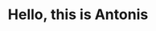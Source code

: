 ---
title: "Hello, this is Antonis"
layout: splash
header:
  overlay_color: "#222831"
  overlay_image: assets/images/me/cartoon_rounded_homepage_right_small.png
  og_image: /assets/images/me/cartoon_rounded_homepage_og.png
  #height: 1200
  #width: 630
  #edit at https://pixlr.com/x/#editor
  #overlay_filter: 0
  actions:
    - label: "Send Me an Email"
      url: "mailto:antonisagg@outlook.com"
  #caption: "Photo credit: [**Unsplash**](https://unsplash.com)"
excerpt: "Talking about Business Intelligence, Data Science and how to enable data mindsets accross organisations."
intro: 
  - excerpt: "'All we have is data. All we can do is statistics.'"
---